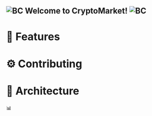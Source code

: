 ## ![BC](https://cryptologos.cc/logos/thumbs/bitcoin.png) Welcome to CryptoMarket! ![BC](https://cryptologos.cc/logos/thumbs/bitcoin.png)


# 👀 Features

# ⚙️ Contributing

# 🔨  Architecture


📊



